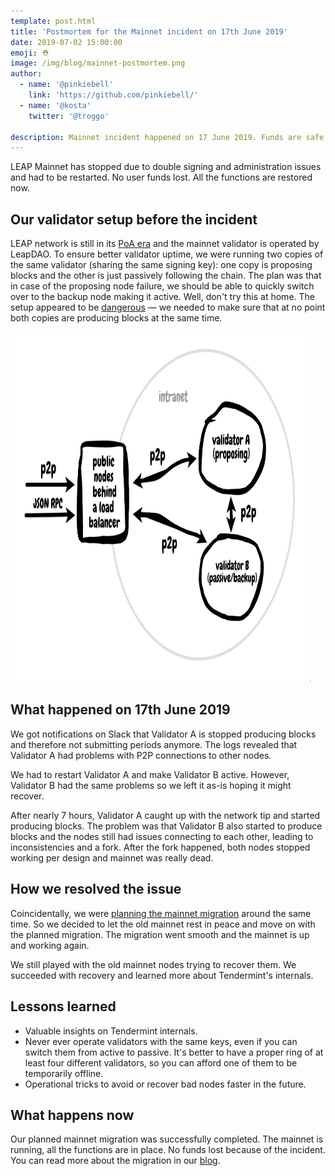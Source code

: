 ```yaml
---
template: post.html
title: 'Postmortem for the Mainnet incident on 17th June 2019'
date: 2019-07-02 15:00:00
emoji: ⛑
image: /img/blog/mainnet-postmortem.png
author:
  - name: '@pinkiebell'
    link: 'https://github.com/pinkiebell/'
  - name: '@kosta'
    twitter: '@troggo'

description: Mainnet incident happened on 17 June 2019. Funds are safe.
---
```


LEAP Mainnet has stopped due to double signing and administration issues and had to be restarted. No user funds lost. All the functions are restored now.

## Our validator setup before the incident

LEAP network is still in its [PoA era](https://leapdao.org/blog/Plasma-Roadmap/) and the mainnet validator is operated by LeapDAO. To ensure better validator uptime, we were running two copies of the same validator (sharing the same signing key): one copy is proposing blocks and the other is just passively following the chain. The plan was that in case of the proposing node failure, we should be able to quickly switch over to the backup node making it active. Well, don't try this at home. The setup appeared to be [dangerous](https://twitter.com/zmanian/status/1145072296723275776) — we needed to make sure that at no point both copies are producing blocks at the same time.

<img src="/img/blog/mainnet-topology.png" height="560" width="480" alt="LEAP Mainnet topology before the incident">

## What happened on 17th June 2019

We got notifications on Slack that Validator A is stopped producing blocks and therefore not submitting periods anymore.
The logs revealed that Validator A had problems with P2P connections to other nodes.

We had to restart Validator A and make Validator B active. However, Validator B had the same problems so we left it as-is hoping it might recover.

After nearly 7 hours, Validator A caught up with the network tip and started producing blocks.
The problem was that Validator B also started to produce blocks and the nodes still had issues connecting to each other, leading to inconsistencies and a fork. After the fork happened, both nodes stopped working per design and mainnet was really dead.

## How we resolved the issue

Coincidentally, we were [planning the mainnet migration](https://leapdao.org/blog/mainnet-revamp/) around the same time. So we decided to let the old mainnet rest in peace and move on with the planned migration. The migration went smooth and the mainnet is up and working again.

We still played with the old mainnet nodes trying to recover them. We succeeded with recovery and learned more about Tendermint's internals.

## Lessons learned

- Valuable insights on Tendermint internals.
- Never ever operate validators with the same keys, even if you can switch them from active to passive. It's better to have a proper ring of at least four different validators, so you can afford one of them to be temporarily offline.
- Operational tricks to avoid or recover bad nodes faster in the future.

## What happens now

Our planned mainnet migration was successfully completed. The mainnet is running, all the functions are in place. No funds lost because of the incident. You can read more about the migration in our [blog](https://leapdao.org/blog/mainnet-revamp/).
